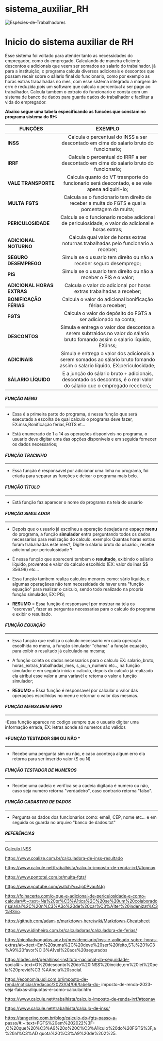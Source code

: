 # sistema_auxiliar_RH

![Espécies-de-Trabalhadores](https://user-images.githubusercontent.com/128190811/236585355-656daf86-aea6-4a5a-8e14-c60045759e46.jpg)

Inicio do sistema auxiliar de RH
===============================

  Esse sistema foi voltado para atender tanto as necessidades do empregador, como do empregado. Calculando de maneira eficiente descontos e adicionais que veem ser somados ao salario do trabalhador. já para a instituição, o programa calcula diversos adicionais e descontos que possam recair sobre o sálario final do funcionario, como por exemplo as horas extras trabalhadas no mes, com esse sistema integrado a margem de erro é reduzida,pois um software que calcula o percentual a ser pago ao trabalhador. Calcula tambem o extrato do funcionario e consta com um sistema de banco de dados para guarda dados do trabalhador e facilitar a vida do empregador.

  
  
  
  
  
**Abaixo segue uma tabela especificando as funcões que constam no programa sistema do RH:**

| FUNÇÕES                   | EXEMPLO 
| --------------------------|:----------------------------------------------------------------------------------------------------------------------------:|
| **INSS**                  | Calcula o percentual do INSS a ser descontado em cima do salario bruto do funcionario;                                       |
| **IRRF**                  | Calcula o percentual do IRRF a ser descontado em cima do salario bruto do funcionario;                                       |
| **VALE TRANSPORTE**       | Calcula quanto do VT trasnporte do funcionario será descontado, e se vale apena adiquiri-lo;                                 |          
| **MULTA FGTS**            | Calcula se o funcionario tem direito de receber a multa do FGTS e qual a porcentagem da multa;                               |
| **PERICULOSIDADE**        | Calcula se o funcionario recebe adicional de periculosidade, o valor do adicional e horas extras;                            |
| **ADICIONAL NOTURNO**     | Calcula qual valor de horas extras noturnas trabalhadas pelo funcionario a receber;                                          |
| **SEGURO DESEMPREGO**     | Simula se o usuario tem direito ou não a receber seguro desemprego;                                                          |
| **PIS**                   | Simula se o usuario tem direito ou não a receber o PIS e o valor;                                                            |
| **ADICIONAL HORAS EXTRAS**| Calcula o valor do adicional por horas extras trabalhadas a receber;                                                         |  
| **BONIFICAÇÃO FÉRIAS**    | Calcula o valor do adicional bonificação férias a receber;                                                                   |
| **FGTS**                  | Calcula o valor do depósito do FGTS a ser adicionado na conta;                                                               |
| **DESCONTOS**             | Simula e entrega o valor dos descontos a serem subtraidos no valor do sálario bruto fomando assim o salario líquido, EX:inss;|
| **ADICINAIS**             | Simula e entrega o valor dos adicionais a serem somados ao sálario bruto fomando assim o salario líquido, EX:periculosidade; |
| **SÁLARIO LÍQUIDO**       | E a junção do sálario bruto + adicionais, descontado os descontos, é o real valor do sálario que o empregado receberá;       |




#### *FUNÇÃO MENU* ####
****************************

- Essa é a primeira parte do programa, é nessa função que será executado a escolha de qual calculo o programa deve fazer, EX:inss,Bonificação férias,FGTS et...

- Está enumerado de 1 a 14 as operações disponiveis no programa, o usuario deve digitar uma das opções disponiveis e em seguida fornecer os dados necessarios;


#### *FUNÇÃO TRACINHO* ####
****************************

- Essa função é responsavel por adicionar uma linha no programa, foi criada para separar as funções e deixar o programa mais belo.

#### *FUNÇÃO TÌTULO* ####
****************************

- Está função faz aparecer o nome do programa na tela do usuario 

#### *FUNÇÃO SIMULADOR* ####
****************************

-  Depois que o usuario já escolheu a operação desejada no espaço **menu** do programa, a função **simulador** entra perguntando todos os dados necessarios para realização do calculo. exemplo: Quantas horas extras foram trabalhadas este mes?, Digite o sálario bruto do usuario:, recebe adicional por periculosidade ? 

- É nessa função que aparecerá tambem o **resultado**, exibindo o sálario líquido, proventos e valor do calculo escolhido (EX: valor do inss $$ 356.99) etc...

- Essa função tambem realiza calculos menores como: sário liquido, e algumas operaçãoes não tem necessidade de haver uma "função equação" para realizar o calculo, sendo todo realizado na propria função simulador, EX: PIS;

- **RESUMO** = Essa função é responsavel por mostrar na tela os "escrevas", fazer as perguntas necessarias para o calculo do programa e exibir o resultado.

#### *FUNÇÃO EQUAÇÂO* ####
****************************

- Essa função que realiza o calculo necessario em cada operação escolhida no menu, a função simulador "chama" a função equação, para exibir o resultado já calculado na mesma;

- A função coleta os dados necessarios para o calculo EX: salario_bruto, horas_extras_trabalhadas_mes, s_ou_n_numero etc.., na função simulador e em seguida inicia o calculo, depois do calculo já realizado ela atribui esse valor a uma variavél e retorna o valor a função simulador;

- **RESUMO** = Essa função é responsavel por calcular o valor das operações escolhidas no menu e retornar o valor das mesmas.

#### *FUNÇÃO MENSAGEM ERRO* ####
****************************

-Essa função aparece no codigo sempre que o usuario digitar uma informação errada, EX: letras aonde só numeros são validos

#### *FUNÇÃO TESTADOR SIM OU NÃO * ####
****************************

- Recebe uma pergunta sim ou não, e caso aconteça algum erro ela retorna para ser inserido valor (S ou N)

#### *FUNÇÃO TESTADOR DE NUMEROS* ####
****************************

- Recebe uma cadeia e verifica se a cadeia digitada é numero ou não, caso seja numero retorna "verdadeiro", caso contrario retorna "falso".

#### *FUNÇÃO CADASTRO DE DADOS* ####
************************************

- Pergunta os dados dos funcionarios como: email, CEP, nome etc... e em seguida os guarda no arquivo "banco de dados.txt" 

#### *REFERÊNCIAS* ####
************************************

[Calculo INSS](https://meutudo.com.br/blog/calculo-inss/)

https://www.coalize.com.br/calculadora-de-inss-resultado

https://www.calcule.net/trabalhista/calculo-imposto-de-renda-irrf/#topnav

https://www.pontotel.com.br/multa-fgts/

https://www.youtube.com/watch?v=Jjo0PvauNJg

https://folhacerta.com/o-que-e-adicional-de-periculosidade-e-como-calcular/#:~:text=Na%20pr%C3%A1tica%2C%20se%20um%20colaborador,salarial%2C%20n%C3%A3o%20de%20car%C3%A1ter%20indenizat%C3%B3rio.

https://github.com/adam-p/markdown-here/wiki/Markdown-Cheatsheet

https://www.idinheiro.com.br/calculadoras/calculadora-de-ferias/

https://nicoliadvogados.adv.br/previdenciario/inss-e-aplicado-sobre-horas-
extras/#:~:text=Em%20suma%2C%20deve%20ser%20feito,STJ%20%C3%A9%20favor%C
3%A1vel%20aos%20segurados

https://ibdec.net/geral/inss-instituto-nacional-da-seguridade-
social#:~:text=O%20desconto%20do%20INSS%20incide,em%20lei%20pela%20previd%C3
%AAncia%20social.

https://economia.uol.com.br/imposto-de-renda/noticias/redacao/2023/04/06/tabela-do-
imposto-de-renda-2023-veja-faixas-aliquotas-e-como-calcular.htm

https://www.calcule.net/trabalhista/calculo-imposto-de-renda-irrf/#topnav

https://www.calcule.net/trabalhista/calculo-de-inss/

https://tangerino.com.br/blog/calculo-do-fgts-passo-a-
passo/#:~:text=FGTS%20em%202022%3F-
,O%20que%20%C3%A9%20o%20C%C3%A1lculo%20do%20FGTS%3F,a%20al%C3%AD
quota%20%C3%A9%20de%202%25.







 

